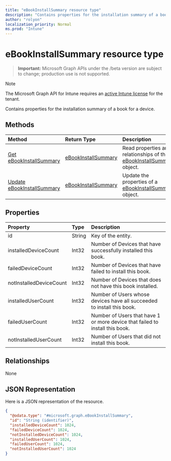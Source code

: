 ```yaml
---
title: "eBookInstallSummary resource type"
description: "Contains properties for the installation summary of a book for a device."
author: "rolyon"
localization_priority: Normal
ms.prod: "Intune"
---
```


# eBookInstallSummary resource type

> **Important:** Microsoft Graph APIs under the /beta version are subject to change; production use is not supported.

> [!NOTE]
> The Microsoft Graph API for Intune requires an [active Intune license](https://go.microsoft.com/fwlink/?linkid=839381) for the tenant.

Contains properties for the installation summary of a book for a device.

## Methods
|Method|Return Type|Description|
|:---|:---|:---|
|[Get eBookInstallSummary](../api/intune-books-ebookinstallsummary-get.md)|[eBookInstallSummary](../resources/intune-books-ebookinstallsummary.md)|Read properties and relationships of the [eBookInstallSummary](../resources/intune-books-ebookinstallsummary.md) object.|
|[Update eBookInstallSummary](../api/intune-books-ebookinstallsummary-update.md)|[eBookInstallSummary](../resources/intune-books-ebookinstallsummary.md)|Update the properties of a [eBookInstallSummary](../resources/intune-books-ebookinstallsummary.md) object.|

## Properties
|Property|Type|Description|
|:---|:---|:---|
|id|String|Key of the entity.|
|installedDeviceCount|Int32|Number of Devices that have successfully installed this book.|
|failedDeviceCount|Int32|Number of Devices that have failed to install this book.|
|notInstalledDeviceCount|Int32|Number of Devices that does not have this book installed.|
|installedUserCount|Int32|Number of Users whose devices have all succeeded to install this book.|
|failedUserCount|Int32|Number of Users that have 1 or more device that failed to install this book.|
|notInstalledUserCount|Int32|Number of Users that did not install this book.|

## Relationships
None

## JSON Representation
Here is a JSON representation of the resource.
<!-- {
  "blockType": "resource",
  "keyProperty": "id",
  "@odata.type": "microsoft.graph.eBookInstallSummary"
}
-->
``` json
{
  "@odata.type": "#microsoft.graph.eBookInstallSummary",
  "id": "String (identifier)",
  "installedDeviceCount": 1024,
  "failedDeviceCount": 1024,
  "notInstalledDeviceCount": 1024,
  "installedUserCount": 1024,
  "failedUserCount": 1024,
  "notInstalledUserCount": 1024
}
```





